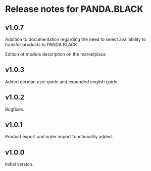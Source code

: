 # Release notes for PANDA.BLACK

## v1.0.7

Addition to documentation regarding the need to select availability to transfer products to PANDA.BLACK

Edition of module description on the marketplace

## v1.0.3

Added german user guide and expanded english guide.

## v1.0.2

Bugfixes.

## v1.0.1

Product export and order import functionality added.

## v1.0.0

Initial version.